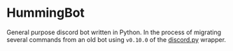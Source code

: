 # HummingBot

General purpose discord bot written in Python. In the process of migrating several commands from an old bot using `v0.10.0` of the [discord.py](https://github.com/Rapptz/discord.py) wrapper. 
